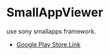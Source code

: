 # SmallAppViewer
use sony smallapps framework.

* [Google Play Store Link](https://play.google.com/store/apps/details?id=jp.kght6123.smallappviewer&hl=ja)

